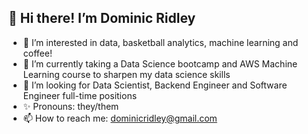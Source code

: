 ## 👋 Hi there! I’m Dominic Ridley
- 👀 I’m interested in data, basketball analytics, machine learning and coffee!
- 🌱 I’m currently taking a Data Science bootcamp and AWS Machine Learning course to sharpen my data science skills
- 💞️ I’m looking for Data Scientist, Backend Engineer and Software Engineer full-time positions
- ✨ Pronouns: they/them 
- 📫 How to reach me: dominicridley@gmail.com

<!---
seleanridley/seleanridley is a ✨ special ✨ repository because its `README.md` (this file) appears on your GitHub profile.
You can click the Preview link to take a look at your changes.
--->

